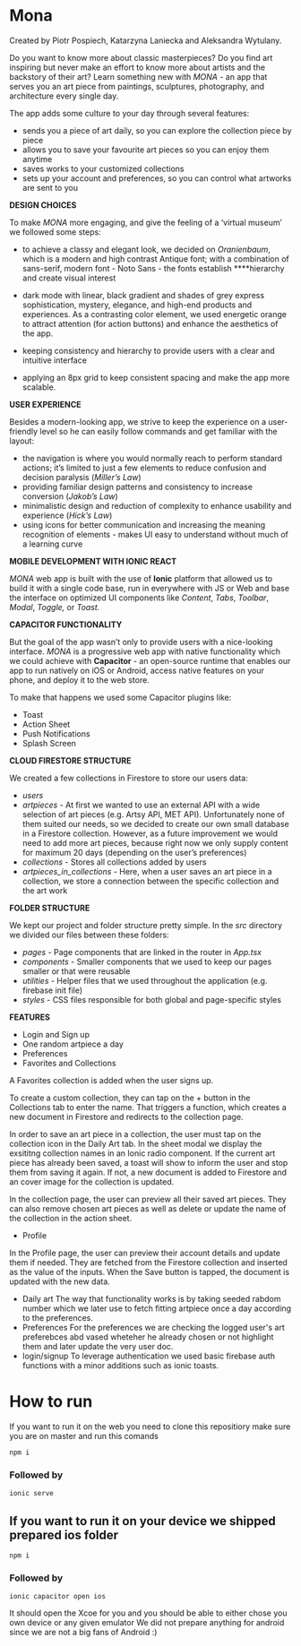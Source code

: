 # Mona

Created by Piotr Pospiech, Katarzyna Laniecka and Aleksandra Wytulany.

Do you want to know more about classic masterpieces? Do you find art inspiring but never make an effort to know more about artists and the backstory of their art? Learn something new with _MONA -_ an app that serves you an art piece from paintings, sculptures, photography, and architecture every single day.

The app adds some culture to your day through several features:

- sends you a piece of art daily, so you can explore the collection piece by piece
- allows you to save your favourite art pieces so you can enjoy them anytime
- saves works to your customized collections
- sets up your account and preferences, so you can control what artworks are sent to you

**DESIGN CHOICES**

To make _MONA_ more engaging, and give the feeling of a ‘virtual museum’ we followed some steps:

- to achieve a classy and elegant look, we decided on _Oranienbaum_, which is a modern and high contrast Antique font; with a combination of sans-serif, modern font - Noto Sans - the fonts establish \*\*\*\*hierarchy and create visual interest
- dark mode with linear, black gradient and shades of grey express sophistication, mystery, elegance, and high-end products and experiences. As a contrasting color element, we used energetic orange to attract attention (for action buttons) and enhance the aesthetics of the app.

- keeping consistency and hierarchy to provide users with a clear and intuitive interface
- applying an 8px grid to keep consistent spacing and make the app more scalable.

**USER EXPERIENCE**

Besides a modern-looking app, we strive to keep the experience on a user-friendly level so he can easily follow commands and get familiar with the layout:

- the navigation is where you would normally reach to perform standard actions; it’s limited to just a few elements to reduce confusion and decision paralysis (_Miller’s Law_)
- providing familiar design patterns and consistency to increase conversion (_Jakob’s Law_)
- minimalistic design and reduction of complexity to enhance usability and experience (_Hick’s Law_)
- using icons for better communication and increasing the meaning recognition of elements - makes UI easy to understand without much of a learning curve

**MOBILE DEVELOPMENT WITH IONIC REACT**

_MONA_ web app is built with the use of **Ionic** platform that allowed us to build it with a single code base, run in everywhere with JS or Web and base the interface on optimized UI components like _Content_, _Tabs_, _Toolbar_, _Modal_, _Toggle,_ or _Toast._

**CAPACITOR FUNCTIONALITY**

But the goal of the app wasn’t only to provide users with a nice-looking interface. _MONA_ is a progressive web app with native functionality which we could achieve with **Capacitor** - an open-source runtime that enables our app to run natively on iOS or Android, access native features on your phone, and deploy it to the web store.

To make that happens we used some Capacitor plugins like:

- Toast
- Action Sheet
- Push Notifications
- Splash Screen

**CLOUD FIRESTORE STRUCTURE**

We created a few collections in Firestore to store our users data:

- _users_
- _artpieces_ - At first we wanted to use an external API with a wide selection of art pieces (e.g. Artsy API, MET API). Unfortunately none of them suited our needs, so we decided to create our own small database in a Firestore collection. However, as a future improvement we would need to add more art pieces, because right now we only supply content for maximum 20 days (depending on the user’s preferences)
- _collections_ - Stores all collections added by users
- _artpieces_in_collections_ - Here, when a user saves an art piece in a collection, we store a connection between the specific collection and the art work

**FOLDER STRUCTURE**

We kept our project and folder structure pretty simple. In the _src_ directory we divided our files between these folders:

- _pages_ - Page components that are linked in the router in _App.tsx_
- _components_ - Smaller components that we used to keep our pages smaller or that were reusable
- _utilities_ - Helper files that we used throughout the application (e.g. firebase init file)
- _styles_ - CSS files responsible for both global and page-specific styles

**FEATURES**

- Login and Sign up
- One random artpiece a day
- Preferences
- Favorites and Collections

A Favorites collection is added when the user signs up.

To create a custom collection, they can tap on the + button in the Collections tab to enter the name. That triggers a function, which creates a new document in Firestore and redirects to the collection page.

In order to save an art piece in a collection, the user must tap on the collection icon in the Daily Art tab. In the sheet modal we display the exsititng collection names in an Ionic radio component. If the current art piece has already been saved, a toast will show to inform the user and stop them from saving it again. If not, a new document is added to Firestore and an cover image for the collection is updated.

In the collection page, the user can preview all their saved art pieces. They can also remove chosen art pieces as well as delete or update the name of the collection in the action sheet.

- Profile

In the Profile page, the user can preview their account details and update them if needed. They are fetched from the Firestore collection and inserted as the value of the inputs. When the Save button is tapped, the document is updated with the new data.

- Daily art
  The way that functionality works is by taking seeded rabdom number which we later use to fetch fitting artpiece once a day according to the preferences.
- Preferences
  For the preferences we are checking the logged user's art preferebces abd vased wheteher he already chosen or not highlight them and later update the very user doc.
- login/signup
  To leverage authentication we used basic firebase auth functions with a minor additions such as ionic toasts.

# How to run

If you want to run it on the web you need to clone this repositiory make sure you are on master and run this comands

    npm i

### Followed by

    ionic serve

## If you want to run it on your device we shipped prepared ios folder

    npm i

### Followed by

    ionic capacitor open ios

It should open the Xcoe for you and you should be able to either chose you own device or any given emulator
We did not prepare anything for android since we are not a big fans of Android :)
